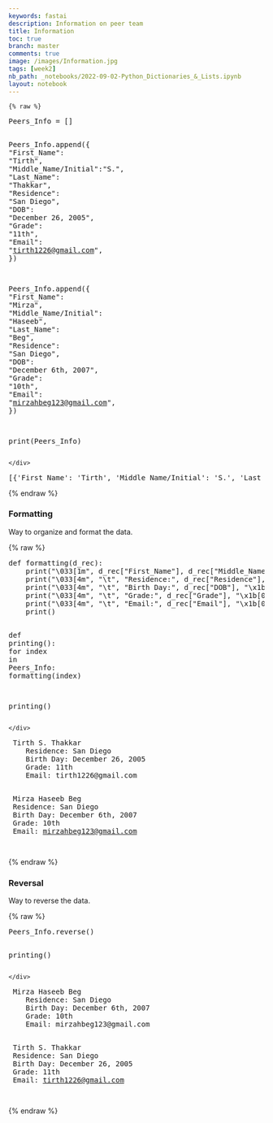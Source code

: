 ```yaml
---
keywords: fastai
description: Information on peer team 
title: Information
toc: true
branch: master
comments: true
image: /images/Information.jpg
tags: [week2]
nb_path: _notebooks/2022-09-02-Python_Dictionaries_&_Lists.ipynb
layout: notebook
---
```


<!--
#################################################
### THIS FILE WAS AUTOGENERATED! DO NOT EDIT! ###
#################################################
# file to edit: _notebooks/2022-09-02-Python_Dictionaries_&_Lists.ipynb
-->

<div class="container" id="notebook-container">
        
    {% raw %}
    
<div class="cell border-box-sizing code_cell rendered">
<div class="input">

<div class="inner_cell">
    <div class="input_area">
<div class=" highlight hl-ipython3"><pre><span></span><span class="n">Peers_Info</span> <span class="o">=</span> <span class="p">[]</span>

<span class="n">Peers_Info</span><span class="o">.</span><span class="n">append</span><span class="p">({</span>
    <span class="s2">&quot;First_Name&quot;</span><span class="p">:</span> <span class="s2">&quot;Tirth&quot;</span><span class="p">,</span>
    <span class="s2">&quot;Middle_Name/Initial&quot;</span><span class="p">:</span><span class="s2">&quot;S.&quot;</span><span class="p">,</span>
    <span class="s2">&quot;Last_Name&quot;</span><span class="p">:</span> <span class="s2">&quot;Thakkar&quot;</span><span class="p">,</span>
    <span class="s2">&quot;Residence&quot;</span><span class="p">:</span> <span class="s2">&quot;San Diego&quot;</span><span class="p">,</span>
    <span class="s2">&quot;DOB&quot;</span><span class="p">:</span> <span class="s2">&quot;December 26, 2005&quot;</span><span class="p">,</span>
    <span class="s2">&quot;Grade&quot;</span><span class="p">:</span> <span class="s2">&quot;11th&quot;</span><span class="p">,</span>
    <span class="s2">&quot;Email&quot;</span><span class="p">:</span> <span class="s2">&quot;tirth1226@gmail.com&quot;</span><span class="p">,</span>
<span class="p">})</span>

<span class="n">Peers_Info</span><span class="o">.</span><span class="n">append</span><span class="p">({</span>
    <span class="s2">&quot;First_Name&quot;</span><span class="p">:</span> <span class="s2">&quot;Mirza&quot;</span><span class="p">,</span>
    <span class="s2">&quot;Middle_Name/Initial&quot;</span><span class="p">:</span> <span class="s2">&quot;Haseeb&quot;</span><span class="p">,</span>
    <span class="s2">&quot;Last_Name&quot;</span><span class="p">:</span> <span class="s2">&quot;Beg&quot;</span><span class="p">,</span>
    <span class="s2">&quot;Residence&quot;</span><span class="p">:</span> <span class="s2">&quot;San Diego&quot;</span><span class="p">,</span>
    <span class="s2">&quot;DOB&quot;</span><span class="p">:</span> <span class="s2">&quot;December 6th, 2007&quot;</span><span class="p">,</span>
    <span class="s2">&quot;Grade&quot;</span><span class="p">:</span> <span class="s2">&quot;10th&quot;</span><span class="p">,</span>
    <span class="s2">&quot;Email&quot;</span><span class="p">:</span> <span class="s2">&quot;mirzahbeg123@gmail.com&quot;</span><span class="p">,</span>
<span class="p">})</span>

<span class="nb">print</span><span class="p">(</span><span class="n">Peers_Info</span><span class="p">)</span>
</pre></div>

    </div>
</div>
</div>

<div class="output_wrapper">
<div class="output">

<div class="output_area">

<div class="output_subarea output_stream output_stdout output_text">
<pre>[{&#39;First_Name&#39;: &#39;Tirth&#39;, &#39;Middle_Name/Initial&#39;: &#39;S.&#39;, &#39;Last_Name&#39;: &#39;Thakkar&#39;, &#39;Residence&#39;: &#39;San Diego&#39;, &#39;DOB&#39;: &#39;December 26, 2005&#39;, &#39;Grade&#39;: &#39;11th&#39;, &#39;Email&#39;: &#39;tirth1226@gmail.com&#39;}, {&#39;First_Name&#39;: &#39;Mirza&#39;, &#39;Middle_Name/Initial&#39;: &#39;Haseeb&#39;, &#39;Last_Name&#39;: &#39;Beg&#39;, &#39;Residence&#39;: &#39;San Diego&#39;, &#39;DOB&#39;: &#39;December 6th, 2007&#39;, &#39;Grade&#39;: &#39;10th&#39;, &#39;Email&#39;: &#39;mirzahbeg123@gmail.com&#39;}]
</pre>
</div>
</div>

</div>
</div>

</div>
    {% endraw %}

<div class="cell border-box-sizing text_cell rendered"><div class="inner_cell">
<div class="text_cell_render border-box-sizing rendered_html">
<h3 id="Formatting">Formatting<a class="anchor-link" href="#Formatting"> </a></h3><p>Way to organize and format the data.</p>

</div>
</div>
</div>
    {% raw %}
    
<div class="cell border-box-sizing code_cell rendered">
<div class="input">

<div class="inner_cell">
    <div class="input_area">
<div class=" highlight hl-ipython3"><pre><span></span><span class="k">def</span> <span class="nf">formatting</span><span class="p">(</span><span class="n">d_rec</span><span class="p">):</span>
    <span class="nb">print</span><span class="p">(</span><span class="s2">&quot;</span><span class="se">\033</span><span class="s2">[1m&quot;</span><span class="p">,</span> <span class="n">d_rec</span><span class="p">[</span><span class="s2">&quot;First_Name&quot;</span><span class="p">],</span> <span class="n">d_rec</span><span class="p">[</span><span class="s2">&quot;Middle_Name/Initial&quot;</span><span class="p">],</span> <span class="n">d_rec</span><span class="p">[</span><span class="s2">&quot;Last_Name&quot;</span><span class="p">],</span> <span class="s2">&quot;</span><span class="se">\x1b</span><span class="s2">[0m&quot;</span><span class="p">)</span>
    <span class="nb">print</span><span class="p">(</span><span class="s2">&quot;</span><span class="se">\033</span><span class="s2">[4m&quot;</span><span class="p">,</span> <span class="s2">&quot;</span><span class="se">\t</span><span class="s2">&quot;</span><span class="p">,</span> <span class="s2">&quot;Residence:&quot;</span><span class="p">,</span> <span class="n">d_rec</span><span class="p">[</span><span class="s2">&quot;Residence&quot;</span><span class="p">],</span> <span class="s2">&quot;</span><span class="se">\x1b</span><span class="s2">[0m&quot;</span><span class="p">)</span>
    <span class="nb">print</span><span class="p">(</span><span class="s2">&quot;</span><span class="se">\033</span><span class="s2">[4m&quot;</span><span class="p">,</span> <span class="s2">&quot;</span><span class="se">\t</span><span class="s2">&quot;</span><span class="p">,</span> <span class="s2">&quot;Birth Day:&quot;</span><span class="p">,</span> <span class="n">d_rec</span><span class="p">[</span><span class="s2">&quot;DOB&quot;</span><span class="p">],</span> <span class="s2">&quot;</span><span class="se">\x1b</span><span class="s2">[0m&quot;</span><span class="p">)</span>
    <span class="nb">print</span><span class="p">(</span><span class="s2">&quot;</span><span class="se">\033</span><span class="s2">[4m&quot;</span><span class="p">,</span> <span class="s2">&quot;</span><span class="se">\t</span><span class="s2">&quot;</span><span class="p">,</span> <span class="s2">&quot;Grade:&quot;</span><span class="p">,</span> <span class="n">d_rec</span><span class="p">[</span><span class="s2">&quot;Grade&quot;</span><span class="p">],</span> <span class="s2">&quot;</span><span class="se">\x1b</span><span class="s2">[0m&quot;</span><span class="p">)</span>
    <span class="nb">print</span><span class="p">(</span><span class="s2">&quot;</span><span class="se">\033</span><span class="s2">[4m&quot;</span><span class="p">,</span> <span class="s2">&quot;</span><span class="se">\t</span><span class="s2">&quot;</span><span class="p">,</span> <span class="s2">&quot;Email:&quot;</span><span class="p">,</span> <span class="n">d_rec</span><span class="p">[</span><span class="s2">&quot;Email&quot;</span><span class="p">],</span> <span class="s2">&quot;</span><span class="se">\x1b</span><span class="s2">[0m&quot;</span><span class="p">)</span>
    <span class="nb">print</span><span class="p">()</span>

<span class="k">def</span> <span class="nf">printing</span><span class="p">():</span>
    <span class="k">for</span> <span class="n">index</span> <span class="ow">in</span> <span class="n">Peers_Info</span><span class="p">:</span>
        <span class="n">formatting</span><span class="p">(</span><span class="n">index</span><span class="p">)</span>

<span class="n">printing</span><span class="p">()</span>
</pre></div>

    </div>
</div>
</div>

<div class="output_wrapper">
<div class="output">

<div class="output_area">

<div class="output_subarea output_stream output_stdout output_text">
<pre><span class="ansi-bold"> Tirth S. Thakkar </span>
<span class="ansi-underline"> 	 Residence: San Diego </span>
<span class="ansi-underline"> 	 Birth Day: December 26, 2005 </span>
<span class="ansi-underline"> 	 Grade: 11th </span>
<span class="ansi-underline"> 	 Email: tirth1226@gmail.com </span>

<span class="ansi-bold"> Mirza Haseeb Beg </span>
<span class="ansi-underline"> 	 Residence: San Diego </span>
<span class="ansi-underline"> 	 Birth Day: December 6th, 2007 </span>
<span class="ansi-underline"> 	 Grade: 10th </span>
<span class="ansi-underline"> 	 Email: mirzahbeg123@gmail.com </span>

</pre>
</div>
</div>

</div>
</div>

</div>
    {% endraw %}

<div class="cell border-box-sizing text_cell rendered"><div class="inner_cell">
<div class="text_cell_render border-box-sizing rendered_html">
<h3 id="Reversal">Reversal<a class="anchor-link" href="#Reversal"> </a></h3><p>Way to reverse the data.</p>

</div>
</div>
</div>
    {% raw %}
    
<div class="cell border-box-sizing code_cell rendered">
<div class="input">

<div class="inner_cell">
    <div class="input_area">
<div class=" highlight hl-ipython3"><pre><span></span><span class="n">Peers_Info</span><span class="o">.</span><span class="n">reverse</span><span class="p">()</span>

<span class="n">printing</span><span class="p">()</span>
</pre></div>

    </div>
</div>
</div>

<div class="output_wrapper">
<div class="output">

<div class="output_area">

<div class="output_subarea output_stream output_stdout output_text">
<pre><span class="ansi-bold"> Mirza Haseeb Beg </span>
<span class="ansi-underline"> 	 Residence: San Diego </span>
<span class="ansi-underline"> 	 Birth Day: December 6th, 2007 </span>
<span class="ansi-underline"> 	 Grade: 10th </span>
<span class="ansi-underline"> 	 Email: mirzahbeg123@gmail.com </span>

<span class="ansi-bold"> Tirth S. Thakkar </span>
<span class="ansi-underline"> 	 Residence: San Diego </span>
<span class="ansi-underline"> 	 Birth Day: December 26, 2005 </span>
<span class="ansi-underline"> 	 Grade: 11th </span>
<span class="ansi-underline"> 	 Email: tirth1226@gmail.com </span>

</pre>
</div>
</div>

</div>
</div>

</div>
    {% endraw %}

</div>
 

